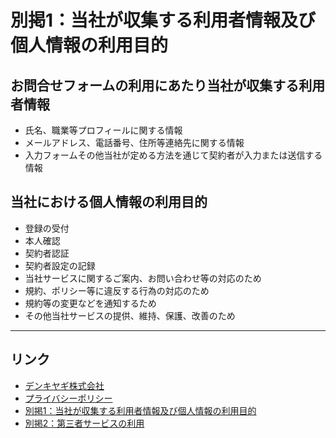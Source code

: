 # 別掲1：当社が収集する利用者情報及び個人情報の利用目的

## お問合せフォームの利用にあたり当社が収集する利用者情報

* 氏名、職業等プロフィールに関する情報
* メールアドレス、電話番号、住所等連絡先に関する情報
* 入力フォームその他当社が定める方法を通じて契約者が入力または送信する情報

## 当社における個人情報の利用目的

* 登録の受付
* 本人確認
* 契約者認証
* 契約者設定の記録
* 当社サービスに関するご案内、お問い合わせ等の対応のため
* 規約、ポリシー等に違反する行為の対応のため
* 規約等の変更などを通知するため
* その他当社サービスの提供、維持、保護、改善のため

------------------------------

## リンク

* [デンキヤギ株式会社](https://denkiyagi.jp)
* [プライバシーポリシー](privacy-policy.md)
* [別掲1：当社が収集する利用者情報及び個人情報の利用目的](privacy-policy-appendix1.md)
* [別掲2：第三者サービスの利用](privacy-policy-appendix2.md)
